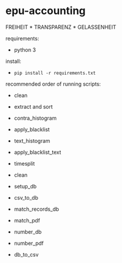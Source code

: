 epu-accounting
==============
FREIHEIT * TRANSPARENZ * GELASSENHEIT

requirements:
- python 3

install:
- `pip install -r requirements.txt`

recommended order of running scripts:

- clean
- extract and sort
- contra_histogram
- apply_blacklist
- text_histogram
- apply_blacklist_text
- timesplit

- clean
- setup_db
- csv_to_db
- match_records_db
- match_pdf
- number_db
- number_pdf
- db_to_csv
